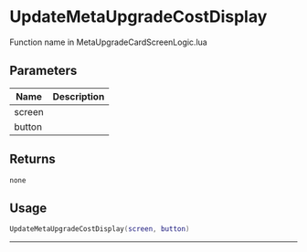 # UpdateMetaUpgradeCostDisplay

Function name in MetaUpgradeCardScreenLogic.lua

## Parameters

| Name   | Description |
| ------ | ----------- |
| screen |             |
| button |             |

## Returns

`none`

## Usage

```lua
UpdateMetaUpgradeCostDisplay(screen, button)
```

---
